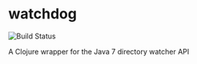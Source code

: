 watchdog
========

![Build Status](https://travis-ci.org/ezand/watchdog.png?branch=master)

A Clojure wrapper for the Java 7 directory watcher API
